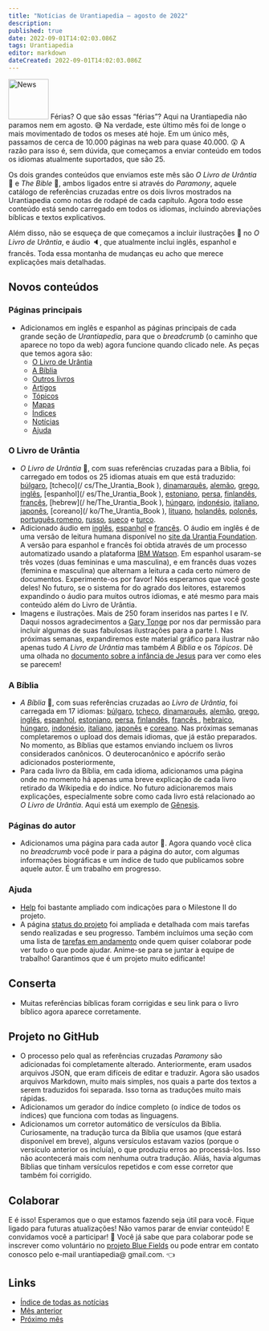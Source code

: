 ```yaml
---
title: "Notícias de Urantiapedia — agosto de 2022"
description: 
published: true
date: 2022-09-01T14:02:03.086Z
tags: Urantiapedia
editor: markdown
dateCreated: 2022-09-01T14:02:03.086Z
---
```


<img src="/_assets/svg/icon-news.svg" alt="News" style="width: 80px;"> Férias? O que são essas “férias”? Aqui na Urantiapedia não paramos nem em agosto. :sweat_smile: Na verdade, este último mês foi de longe o mais movimentado de todos os meses até hoje. Em um único mês, passamos de cerca de 10.000 páginas na web para quase 40.000. :astonished: A razão para isso é, sem dúvida, que começamos a enviar conteúdo em todos os idiomas atualmente suportados, que são 25.

Os dois grandes conteúdos que enviamos este mês são *O Livro de Urântia* :blue_book: e *The Bible* :closed_book:, ambos ligados entre si através do *Paramony*, aquele catálogo de referências cruzadas entre os dois livros mostrados na Urantiapedia como notas de rodapé de cada capítulo. Agora todo esse conteúdo está sendo carregado em todos os idiomas, incluindo abreviações bíblicas e textos explicativos.

Além disso, não se esqueça de que começamos a incluir ilustrações :sunrise_over_mountains: no *O Livro de Urântia*, e áudio :speaker:, que atualmente inclui inglês, espanhol e francês. Toda essa montanha de mudanças eu acho que merece explicações mais detalhadas.

## Novos conteúdos


### Páginas principais

- Adicionamos em inglês e espanhol as páginas principais de cada grande seção de *Urantiapedia*, para que o *breadcrumb* (o caminho que aparece no topo da web) agora funcione quando clicado nele. As peças que temos agora são:
  - [O Livro de Urântia](/pt/The_Urantia_Book)
  - [A Bíblia](/pt/Bíblia)
  - [Outros livros](/en/book)
  - [Artigos](/en/artigo)
  - [Tópicos](/en/tópico)
  - [Mapas](/en/mapa)
  - [Índices](/pt/index)
  - [Notícias](/pt/news)
  - [Ajuda](/pt/help)

### O Livro de Urântia

- *O Livro de Urântia* :blue_book:, com suas referências cruzadas para a Bíblia, foi carregado em todos os 25 idiomas atuais em que está traduzido: [búlgaro](/bg/The_Urantia_Book), [tcheco](/ cs/The_Urantia_Book ), [dinamarquês](/da/The_Urantia_Book), [alemão](/de/The_Urantia_Book), [grego](/el/The_Urantia_Book), [inglês](/en/The_Urantia_Book), [espanhol](/ es/The_Urantia_Book ), [estoniano](/et/The_Urantia_Book), [persa](/fa/The_Urantia_Book), [finlandês](/fi/The_Urantia_Book), [francês](/fr/The_Urantia_Book), [hebrew](/ he/The_Urantia_Book ), [húngaro](/hu/The_Urantia_Book), [indonésio](/id/The_Urantia_Book), [italiano](/it/The_Urantia_Book), [japonês](/ja/The_Urantia_Book), [coreano](/ ko/The_Urantia_Book ), [lituano](/lt/The_Urantia_Book), [holandês](/nl/The_Urantia_Book), [polonês](/pl/The_Urantia_Book), [português](/pt/The_Urantia_Book),[romeno](/ro/The_Urantia_Book ), [russo](/ru/The_Urantia_Book), [sueco](/sv/The_Urantia_Book) e [turco](/tr/The_Urantia_Book).
- Adicionado áudio em [inglês](/en/The_Urantia_Book/0), [espanhol](/es/The_Urantia_Book/0) e [francês](/fr/The_Urantia_Book/0). O áudio em inglês é de uma versão de leitura humana disponível no [site da Urantia Foundation](https://www.urantia.org/urantia-book/listen-urantia-book). A versão para espanhol e francês foi obtida através de um processo automatizado usando a plataforma [IBM Watson](https://www.ibm.com/es-es/cloud/watson-speech-to-text). Em espanhol usaram-se três vozes (duas femininas e uma masculina), e em francês duas vozes (feminina e masculina) que alternam a leitura a cada certo número de documentos. Experimente-os por favor! Nós esperamos que você goste deles! No futuro, se o sistema for do agrado dos leitores, estaremos expandindo o áudio para muitos outros idiomas, e até mesmo para mais conteúdo além do Livro de Urântia.
- Imagens e ilustrações. Mais de 250 foram inseridos nas partes I e IV. Daqui nossos agradecimentos a [Gary Tonge](https://visionafar.com/) por nos dar permissão para incluir algumas de suas fabulosas ilustrações para a parte I. Nas próximas semanas, expandiremos este material gráfico para ilustrar não apenas tudo *A Livro de Urântia* mas também *A Bíblia* e os *Tópicos*. Dê uma olhada no [documento sobre a infância de Jesus](/en/The_Urantia_Book/123) para ver como eles se parecem!

### A Bíblia

- *A Bíblia* :closed_book:, com suas referências cruzadas ao *Livro de Urântia*, foi carregada em 17 idiomas: [búlgaro](/bg/index/bible), [tcheco](/cs/index/bible ), [dinamarquês](/da/index/bible), [alemão](/de/index/bible), [grego](/el/index/bible), [inglês](/en/index/bible), [espanhol](/es/index/bible), [estoniano](/et/index/bible), [persa](/fa/index/bible), [finlandês](/fi/index/bible), [francês ](/fr/index/bible), [hebraico](/he/index/bible), [húngaro](/hu/index/bible), [indonésio](/id/index/bible), [italiano]( /it/index/bible), [japonês](/ja/index/bible) e [coreano](/ko/index/bible). Nas próximas semanas completaremos o upload dos demais idiomas, que já estão preparados. No momento, as Bíblias que estamos enviando incluem os livros considerados canônicos. O deuterocanônico e apócrifo serão adicionados posteriormente,
- Para cada livro da Bíblia, em cada idioma, adicionamos uma página onde no momento há apenas uma breve explicação de cada livro retirado da Wikipedia e do índice. No futuro adicionaremos mais explicações, especialmente sobre como cada livro está relacionado ao *O Livro de Urântia*. Aqui está um exemplo de [Gênesis](/en/Bible/Genesis).

### Páginas do autor

- Adicionamos uma página para cada autor :older_man:. Agora quando você clica no *breadcrumb* você pode ir para a página do autor, com algumas informações biográficas e um índice de tudo que publicamos sobre aquele autor. É um trabalho em progresso.

### Ajuda

- [Help](/pt/help) foi bastante ampliado com indicações para o Milestone II do projeto.
- A página [status do projeto](/pt/help/status) foi ampliada e detalhada com mais tarefas sendo realizadas e seu progresso. Também incluímos uma seção com uma lista de [tarefas em andamento](/pt/help/status#tarefas-planejadas) onde quem quiser colaborar pode ver tudo o que pode ajudar. Anime-se para se juntar à equipe de trabalho! Garantimos que é um projeto muito edificante!

## Conserta

- Muitas referências bíblicas foram corrigidas e seu link para o livro bíblico agora aparece corretamente.

## Projeto no GitHub

- O processo pelo qual as referências cruzadas *Paramony* são adicionadas foi completamente alterado. Anteriormente, eram usados ​​arquivos JSON, que eram difíceis de editar e traduzir. Agora são usados ​​arquivos Markdown, muito mais simples, nos quais a parte dos textos a serem traduzidos foi separada. Isso torna as traduções muito mais rápidas.
- Adicionamos um gerador do índice completo (o índice de todos os índices) que funciona com todas as linguagens.
- Adicionamos um corretor automático de versículos da Bíblia. Curiosamente, na tradução turca da Bíblia que usamos (que estará disponível em breve), alguns versículos estavam vazios (porque o versículo anterior os incluía), o que produziu erros ao processá-los. Isso não acontecerá mais com nenhuma outra tradução. Aliás, havia algumas Bíblias que tinham versículos repetidos e com esse corretor que também foi corrigido.

## Colaborar

E é isso! Esperamos que o que estamos fazendo seja útil para você. Fique ligado para futuras atualizações! Não vamos parar de enviar conteúdo! E convidamos você a participar! :blue_heart: Você já sabe que para colaborar pode se inscrever como voluntário no [projeto Blue Fields](https://blue-fields.netlify.app/projects/292396532506821125) ou pode entrar em contato conosco pelo e-mail urantiapedia@ gmail.com. :point_left:


## Links

- [Índice de todas as notícias](/pt/news)
- [Mês anterior](/pt/news/2022/07)
- [Próximo mês](/pt/news/2022/09)
